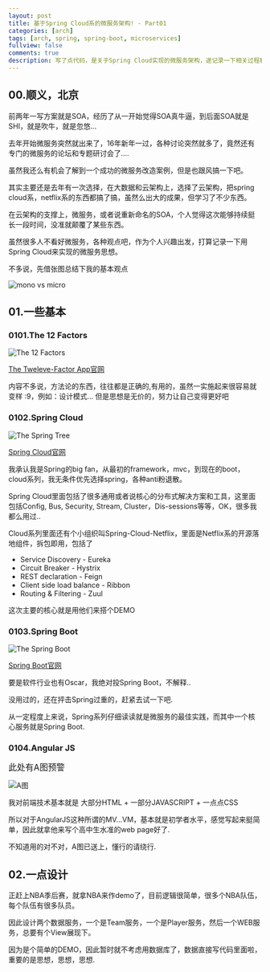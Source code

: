 ```yaml
---
layout: post
title: 基于Spring Cloud系的微服务架构! - Part01
categories: [arch]
tags: [arch, spring, spring-boot, microservices]
fullview: false
comments: true
description: 写了点代码，是关于Spring Cloud实现的微服务架构，遂记录一下相关过程和代码后面的东西，要不然总是忘....
---
```

## 00.顺义，北京

前两年一写方案就是SOA，经历了从一开始觉得SOA真牛逼，到后面SOA就是SHI，就是吹牛，就是忽悠...

去年开始微服务突然就出来了，16年新年一过，各种讨论突然就多了，竟然还有专门的微服务的论坛和专题研讨会了....

虽然我还么有机会了解到一个成功的微服务改造案例，但是也跟风搞一下吧。

其实主要还是去年有一次选择，在大数据和云架构上，选择了云架构，把spring cloud系，netflix系的东西都搞了搞，虽然么出大的成果，但学习了不少东西。

在云架构的支撑上，微服务，或者说重新命名的SOA，个人觉得这次能够持续挺长一段时间，没准就颠覆了某些东西。

虽然很多人不看好微服务，各种观点吧，作为个人兴趣出发，打算记录一下用Spring Cloud来实现的微服务思想。

不多说，先借张图总结下我的基本观点

![mono vs micro](http://7xr4lt.com1.z0.glb.clouddn.com/Monolithic-vs-Microservices-Future-Processing.jpg-wm "Shit World")

## 01.一些基本

### 0101.The 12 Factors

![The 12 Factors](http://7xr4lt.com1.z0.glb.clouddn.com/Selection_060.png-wm "12 monkeys")

[The Tweleve-Factor App官网](http://www.12factor.net)

内容不多说，方法论的东西，往往都是正确的,有用的，虽然一实施起来很容易就变样 :9，例如：设计模式... 但是思想是无价的，努力让自己变得更好吧

### 0102.Spring Cloud

![The Spring Tree](http://7xr4lt.com1.z0.glb.clouddn.com/spring-io-tree.png-wm "Spring IO Tree")

[Spring Cloud官网](http://projects.spring.io/spring-cloud/)

我承认我是Spring的big fan，从最初的framework，mvc，到现在的boot，cloud系列，我无条件优先选择spring，各种anti粉退散。

Spring Cloud里面包括了很多通用或者说核心的分布式解决方案和工具，这里面包括Config, Bus, Security, Stream, Cluster，Dis-sessions等等，OK，很多我都么用过..

Cloud系列里面还有个小组织叫Spring-Cloud-Netflix，里面是Netflix系的开源落地组件，拆包即用，包括了

- Service Discovery - Eureka
- Circuit Breaker - Hystrix
- REST declaration - Feign
- Client side load balance - Ribbon
- Routing & Filtering - Zuul

这次主要的核心就是用他们来搭个DEMO

### 0103.Spring Boot

![The Spring Boot](http://7xr4lt.com1.z0.glb.clouddn.com/spring-boot-logo.png-wm "Spring Boot")

[Spring Boot官网](http://projects.spring.io/spring-boot/)

要是软件行业也有Oscar，我绝对投Spring Boot，不解释..

没用过的，还在抨击Spring过重的，赶紧去试一下吧.

从一定程度上来说，Spring系列仔细读读就是微服务的最佳实践，而其中一个核心服务就是Spring Boot.

### 0104.Angular JS

<big>此处有A图预警</big>

![A图](http://7xr4lt.com1.z0.glb.clouddn.com/atu.jpg-wm "A")

我对前端技术基本就是 大部分HTML + 一部分JAVASCRIPT + 一点点CSS

所以对于AngularJS这种所谓的MV...VM，基本就是初学者水平，感觉写起来挺简单，因此就拿他来写个高中生水准的web page好了.

不知道用的对不对，A图已送上，懂行的请绕行.

## 02.一点设计

正赶上NBA季后赛，就拿NBA来作demo了，目前逻辑很简单，很多个NBA队伍，每个队伍有很多队员。

因此设计两个数据服务，一个是Team服务，一个是Player服务，然后一个WEB服务，总要有个View展现下。

因为是个简单的DEMO，因此暂时就不考虑用数据库了，数据直接写代码里面啦，重要的是思想，思想，思想.


